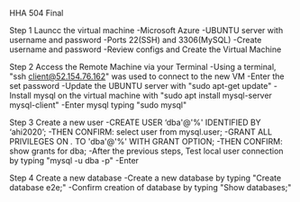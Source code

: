 HHA 504 Final

Step 1
Launcc the virtual machine
-Microsoft Azure
-UBUNTU server with username and password
-Ports 22(SSH) and 3306(MySQL)
-Create username and password
-Review configs and Create the Virtual Machine

Step 2 
Access the Remote Machine via your Terminal
-Using a terminal, "ssh client@52.154.76.162"  was used to connect to the new VM
-Enter the set password
-Update the UBUNTU server with "sudo apt-get update"
-Install mysql on the virtual machine with "sudo apt install mysql-server mysql-client"
-Enter mysql typing "sudo mysql"

Step 3
Create a new user
-CREATE USER ‘dba'@'%' IDENTIFIED BY ‘ahi2020’;
-THEN CONFIRM: select user from mysql.user;
-GRANT ALL PRIVILEGES ON *.* TO 'dba'@'%' WITH GRANT
OPTION;
-THEN CONFIRM: show grants for dba;
-After the previous steps, Test local user connection by typing "mysql -u dba -p"
-Enter 

Step 4
Create a new database
-Create a new database by typing "Create database e2e;"
-Confirm creation of database by typing "Show databases;"

